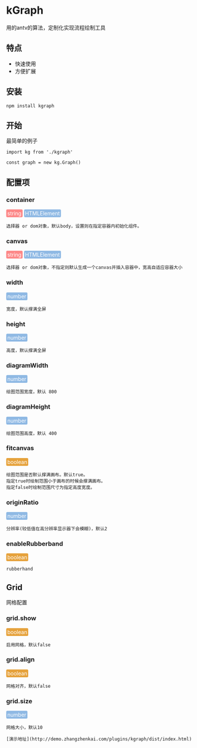 kGraph
========
 
用的antv的算法，定制化实现流程绘制工具
 
特点
--------
 
- 快速使用
- 方便扩展
 
安装
------------
 
    npm install kgraph
 
开始
------------

最简单的例子

    import kg from './kgraph'
    
    const graph = new kg.Graph()

配置项
------------

### container
<span style="display: inline-block; background:#fd8888; color: #FFF; padding: 2px 3px; border-radius: 3px;">string</span> <span style="display: inline-block; background:#8fb9e4; color: #FFF; padding: 2px 3px; border-radius: 3px;">HTMLElement</span>

    选择器 or dom对象，默认body，设置则在指定容器内初始化组件。

### canvas
<span style="display: inline-block; background:#fd8888; color: #FFF; padding: 2px 3px; border-radius: 3px;">string</span> <span style="display: inline-block; background:#8fb9e4; color: #FFF; padding: 2px 3px; border-radius: 3px;">HTMLElement</span>

    选择器 or dom对象，不指定则默认生成一个canvas并插入容器中，宽高自适应容器大小

### width
<span style="display: inline-block; background:#8fb9e4; color: #FFF; padding: 2px 3px; border-radius: 3px;">number</span>

    宽度，默认撑满全屏

### height
<span style="display: inline-block; background:#8fb9e4; color: #FFF; padding: 2px 3px; border-radius: 3px;">number</span>

    高度，默认撑满全屏

### diagramWidth
<span style="display: inline-block; background:#8fb9e4; color: #FFF; padding: 2px 3px; border-radius: 3px;">number</span>

    绘图范围宽度，默认 800

### diagramHeight
<span style="display: inline-block; background:#8fb9e4; color: #FFF; padding: 2px 3px; border-radius: 3px;">number</span>

    绘图范围高度，默认 400

### fitcanvas
<span style="display: inline-block; background:#e6a23c; color: #FFF; padding: 2px 3px; border-radius: 3px;">boolean</span>

    绘图范围是否默认撑满画布。默认true。
    指定true时绘制范围小于画布的时候会撑满画布。
    指定false时绘制范围尺寸为指定高度宽度。
    

### originRatio
<span style="display: inline-block; background:#8fb9e4; color: #FFF; padding: 2px 3px; border-radius: 3px;">number</span>

    分辨率(较低值在高分辨率显示器下会模糊)，默认2

### enableRubberband
<span style="display: inline-block; background:#e6a23c; color: #FFF; padding: 2px 3px; border-radius: 3px;">boolean</span>

    rubberhand

## Grid

网格配置

### grid.show
<span style="display: inline-block; background:#e6a23c; color: #FFF; padding: 2px 3px; border-radius: 3px;">boolean</span>

    启用网格，默认false

### grid.align
<span style="display: inline-block; background:#e6a23c; color: #FFF; padding: 2px 3px; border-radius: 3px;">boolean</span>

    网格对齐，默认false

### grid.size
<span style="display: inline-block; background:#8fb9e4; color: #FFF; padding: 2px 3px; border-radius: 3px;">number</span>

    网格大小，默认10


```
[演示地址](http://demo.zhangzhenkai.com/plugins/kgraph/dist/index.html)